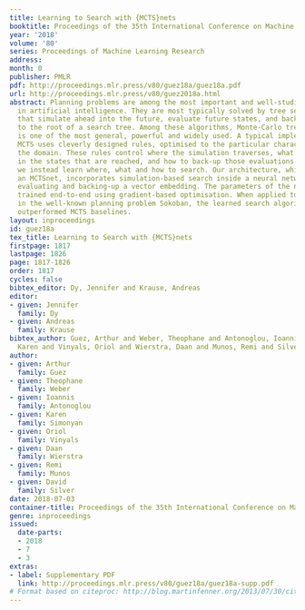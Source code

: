 ```yaml
---
title: Learning to Search with {MCTS}nets
booktitle: Proceedings of the 35th International Conference on Machine Learning
year: '2018'
volume: '80'
series: Proceedings of Machine Learning Research
address: 
month: 0
publisher: PMLR
pdf: http://proceedings.mlr.press/v80/guez18a/guez18a.pdf
url: http://proceedings.mlr.press/v80/guez2018a.html
abstract: Planning problems are among the most important and well-studied problems
  in artificial intelligence. They are most typically solved by tree search algorithms
  that simulate ahead into the future, evaluate future states, and back-up those evaluations
  to the root of a search tree. Among these algorithms, Monte-Carlo tree search (MCTS)
  is one of the most general, powerful and widely used. A typical implementation of
  MCTS uses cleverly designed rules, optimised to the particular characteristics of
  the domain. These rules control where the simulation traverses, what to evaluate
  in the states that are reached, and how to back-up those evaluations. In this paper
  we instead learn where, what and how to search. Our architecture, which we call
  an MCTSnet, incorporates simulation-based search inside a neural network, by expanding,
  evaluating and backing-up a vector embedding. The parameters of the network are
  trained end-to-end using gradient-based optimisation. When applied to small searches
  in the well-known planning problem Sokoban, the learned search algorithm significantly
  outperformed MCTS baselines.
layout: inproceedings
id: guez18a
tex_title: Learning to Search with {MCTS}nets
firstpage: 1817
lastpage: 1826
page: 1817-1826
order: 1817
cycles: false
bibtex_editor: Dy, Jennifer and Krause, Andreas
editor:
- given: Jennifer
  family: Dy
- given: Andreas
  family: Krause
bibtex_author: Guez, Arthur and Weber, Theophane and Antonoglou, Ioannis and Simonyan,
  Karen and Vinyals, Oriol and Wierstra, Daan and Munos, Remi and Silver, David
author:
- given: Arthur
  family: Guez
- given: Theophane
  family: Weber
- given: Ioannis
  family: Antonoglou
- given: Karen
  family: Simonyan
- given: Oriol
  family: Vinyals
- given: Daan
  family: Wierstra
- given: Remi
  family: Munos
- given: David
  family: Silver
date: 2018-07-03
container-title: Proceedings of the 35th International Conference on Machine Learning
genre: inproceedings
issued:
  date-parts:
  - 2018
  - 7
  - 3
extras:
- label: Supplementary PDF
  link: http://proceedings.mlr.press/v80/guez18a/guez18a-supp.pdf
# Format based on citeproc: http://blog.martinfenner.org/2013/07/30/citeproc-yaml-for-bibliographies/
---
```

